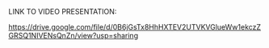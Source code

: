 LINK TO VIDEO PRESENTATION:

https://drive.google.com/file/d/0B6jGsTx8HhHXTEV2UTVKVGlueWw1ekczZGRSQ1NIVENsQnZn/view?usp=sharing
